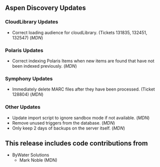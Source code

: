 ## Aspen Discovery Updates
### CloudLibrary Updates
- Correct loading audience for cloudLibrary. (Tickets 131835, 132451, 132547) (*MDN*)

### Polaris Updates
- Correct indexing Polaris Items when new items are found that have not been indexed previously. (*MDN*)

### Symphony Updates
- Immediately delete MARC files after they have been processed. (Ticket 128804) (*MDN*)

### Other Updates
- Update import script to ignore sandbox mode if not available. (*MDN*)
- Remove unused triggers from the database. (*MDN*)
- Only keep 2 days of backups on the server itself. (*MDN*)

## This release includes code contributions from
- ByWater Solutions
    - Mark Noble (MDN)
